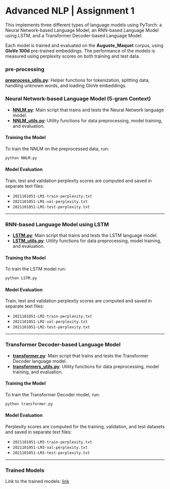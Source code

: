# Advanced NLP | Assignment 1  

This implements three different types of language models using PyTorch: a Neural Network-based Language Model, an RNN-based Language Model using LSTM, and a Transformer Decoder-based Language Model.

Each model is trained and evaluated on the **Auguste_Maquet** corpus, using **GloVe 100d** pre-trained embeddings. The performance of the models is measured using perplexity scores on both training and test data.

### pre-processing

**[preprocess_utils.py](./preprocess_utils.py)**: Helper functions for tokenization, splitting data, handling unknown words, and loading GloVe embeddings.

### Neural Network-based Language Model (5-gram Context)
- **[NNLM.py](./NNLM.py)**: Main script that trains and tests the Neural Network language model.
- **[NNLM_utils.py](./NNLM_utils.py)**: Utility functions for data preprocessing, model training, and evaluation.

#### Training the Model

To train the NNLM on the preprocessed data, run:

```bash
python NNLM.py
```

#### Model Evaluation

Train, test and validation perplexity scores are computed and saved in separate text files:

- `2021101051-LM1-train-perplexity.txt`
- `2021101051-LM1-val-perplexity.txt`
- `2021101051-LM1-test-perplexity.txt`
---

### RNN-based Language Model using LSTM
- **[LSTM.py](./LSTM.py)**: Main script that trains and tests the LSTM language model.
- **[LSTM_utils.py](./LSTM_utils.py)**: Utility functions for data preprocessing, model training, and evaluation.

#### Training the Model

To train the LSTM model run:

```bash
python LSTM.py
```

#### Model Evaluation

Train, test and validation perplexity scores are computed and saved in separate text files:

- `2021101051-LM2-train-perplexity.txt`
- `2021101051-LM2-val-perplexity.txt`
- `2021101051-LM2-test-perplexity.txt`

---

### Transformer Decoder-based Language Model
- **[transformer.py](./transformer.py)**: Main script that trains and tests the Transformer Decoder language model.
- **[transformers_utils.py](./transformer_utils.py)**: Utility functions for data preprocessing, model training, and evaluation.

#### Training the Model

To train the Transformer Decoder model, run:

```bash
python transformer.py
```

#### Model Evaluation

Perplexity scores are computed for the training, validation, and test datasets and saved in separate text files:

- `2021101051-LM3-train-perplexity.txt`
- `2021101051-LM3-val-perplexity.txt`
- `2021101051-LM3-test-perplexity.txt`

---

### Trained Models
Link to the trained models: [link](https://iiitaphyd-my.sharepoint.com/:f:/g/personal/kukkapalli_shravya_students_iiit_ac_in/Eqaa20F7Vr5Nhylg71-Pf_UBWUbsemcLyPgtxVM_n3-vWQ?e=qn3bqw)